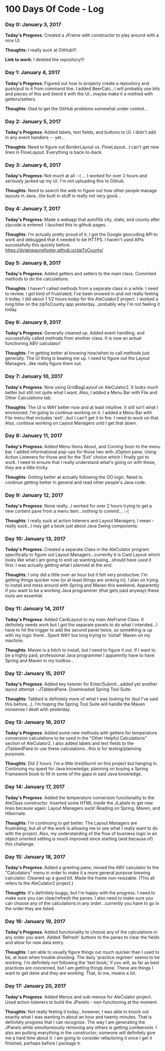 # 100 Days Of Code - Log

### Day 0: January 3, 2017

**Today's Progress**: Created a JFrame with constructor to play around with a nice UI.

**Thoughts:** I really suck at GitHub!!!

**Link to work:** I deleted the repository!!!

### Day 1: January 4, 2017

**Today's Progress**: Figured out how to properly create a repository and push/pull to it from command line. I added BeerCalc...I will probably use bits and pieces of this and blend it with the UI...maybe make it a method with getters/setters.

**Thoughts**: Glad to get the GitHub problems somewhat under control...

### Day 2: January 5, 2017

**Today's Progress**: Added labels, text fields, and buttons to UI. I didn't add in any event handlers -- yet...

**Thoughts**: Need to figure out BorderLayout vs. FlowLayout...I can't get new lines in FlowLayout. Everything is back-to-back

### Day 3: January 6, 2017

**Today's Progress**: Not much at all :-( ... I worked for over 2 hours and seriously jacked up my UI. I'm not uploading this to Github.

**Thoughts**: Need to search the web to figure out how other people manage layouts in Java...the built in stuff is really not very good...

### Day 4: January 7, 2017

**Today's Progress**: Made a webapp that autofills city, state, and county after zipcode is entered. I lauched this to github pages.

**Thoughts**: I'm actually pretty proud of it. I got the Google geocoding API to work and debugged that it needed to be HTTPS. I haven't used APIs successfully this quickly before. https://dylanwaynefoster.github.io/zipToCounty/

### Day 5: January 8, 2017

**Today's Progress**: Added getters and setters to the main class. Commited methods to do the calculations.

**Thoughts**: I haven't called methods from a separate class in a while. I need to review. I got kind of frustrated; I've been snowed in and not really feeling it today. I did about 1 1/2 hours today for the AleCulator2 project. I worked a long time on the zipToCounty app yesterday...probably why I'm not feeling it today.

### Day 6: January 9, 2017

**Today's Progress**: Generally cleaned up. Added event handling, and successfully called methods from another class. It is now an actual functioning ABV calculator!

**Thoughts**: I'm getting better at knowing how/when to call methods just generally. The UI thing is beating me up. I need to figure out the Layout Managers...like really figure them out.

### Day 7: January 10, 2017

**Today's Progress**: Now using GridBagLayout on AleCulator2. It looks much better but still not quite what I want. Also, I added a Menu Bar with File and Other Calculations tab.

**Thoughts**: The UI is WAY better now and at least intuitive. It still isn't what I envisioned. I'm going to continue working on it. I added a Menu Bar with File menu that includes 'exit'...but I can't get it to fire. I need to work on that. Also, continue working on Layout Managers until I get that down.

### Day 8: January 11, 2017

**Today's Progress**: Added Menu Items About, and Coming Soon to the menu bar. I added informational pop-ups for those two with JOption pane. Using Action Listeners for those and for the 'Exit' choice which I finally got to work. I need to ensure that I really understand what's going on with these, they are a little tricky.

**Thoughts**: Getting better at actually following the OO logic. Need to continue getting better in general and read other people's Java code.

### Day 9: January 12, 2017

**Today's Progress**: None really...I worked for over 2 hours trying to get a new content pane from a menu item...nothing to commit... :-(

**Thoughts**: I really suck at action listeners and Layout Managers; I mean - really suck...I may get a book just about Java Swing components.

### Day 10: January 13, 2017

**Today's Progress**: Created a separate Class in the AleCulator program specifically to figure out Layout Managers...currently it is Card Layout which looks like what I am going to end up wanting/using...should have used it first. I was actually getting what I planned at the end.

**Thoughts**: I only did a little over an hour but it felt very productive. I'm getting things quicker now (or at least things are sinking in). I plan on trying to install and mess around with Spring and Maven this weekend. Apparently if you want to be a working Java programmer (that gets paid anyway) these tools are essential.

### Day 11: January 14, 2017

**Today's Progress**: Added CardLayout to my main AleFrame Class. It definitely needs work but I got the separate panels to do what I intended...I have to hit the trigger to add the second panel twice, so something is up with my logic there...Spent WAY too long trying to 'install' Maven on my machine.

**Thoughts**: Maven is a bitch to install, but I need to figure it out. If I want to be a highly paid, professional Java programmer I apparently have to have Spring and Maven in my toolbox...

### Day 12: January 15, 2017

**Today's Progress**: Added key listener for Enter/Submit...added yet another layout attempt - JTabbedPane. Downloaded Spring Tool Suite.

**Thoughts**: Tabbed is definitely more of what I was looking for (but I've said this before...). I'm hoping the Spring Tool Suite will handle the Maven nonsense I dealt with yesterday.

### Day 13: January 16, 2017

**Today's Progress**: Added some new methods with getters for temperature conversion calculations to be used in the "Other Helpful Calculations" section of AleCulator2. I also added labels and text fields to the JTabbedPane to use these calculations...this is for testing/planning purposes.

**Thoughts**: Did 2 hours. I'm a little tired/burnt on this project but hanging in. Continuing my quest for Java knowledge; planning on buying a Spring Framework book to fill in some of the gaps in said Java knowledge.

### Day 14: January 17, 2017

**Today's Progress**: Added the temperature conversion functionality to the AleClass constructor. Inserted some HTML inside the JLabels to get new lines because again: Layout Managers suck! Reading on Spring, Maven, and Hibernate.

**Thoughts**: I'm continuing to get better. The Layout Managers are frustrating, but all of the work is allowing me to see what I really want to do with the project. Also, my understanding of the flow of business logic in an object oriented setting is much improved since starting (and because of) this challenge.

### Day 15: January 18, 2017

**Today's Progress**: Added a greeting pane; moved the ABV calculator to the "Calculators" menu in order to make it a more general purpose brewing calculator. Cleaned up a good bit. Made the frame non-resizable. (This all refers to the AleCulator2 project.)

**Thoughts**: It's definitely buggy, but I'm happy with the progress. I need to make sure you can clear/refresh the panes. I also need to make sure you can choose any of the calculations in any order...currently you have to go in the order they are listed.

### Day 16: January 19, 2017

**Today's Progress**: Added functionality to choose any of the calculations in any order you want. Added 'Refresh' buttons to the panes to clear the fields and allow for new data entry.

**Thoughts**: I am able to usually figure things out much quicker than I used to be, at least when trouble shooting. The daily 'practice regimen' seems to be working. I'm definitely not following the 'text book,' if you will, as far as best practices are concerned, but I am getting things done. These are things I want to get done and they are working. That, to me, means a lot.

### Day 17: January 20, 2017

**Today's Progress**: Added Menus and sub-menus for AleCulator project. Used action listeners to build the JPanels - non-functioning at the moment.

**Thoughts**: Not really feeling it today...however, I was able to knock out exactly what I was wanting in about an hour and twenty minutes. That is definitely progress that I can recognize. The way I am generating the JPanels while simultaneously removing any others is getting cumbersom. I also am putting everything in the constructor; someone will definitely give me a hard time about it. I am going to consider refactoring it once I get it finished, perhaps before I package it.

